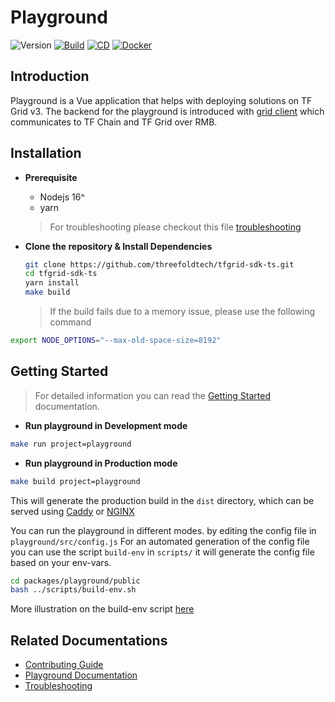 # Playground

![Version](https://img.shields.io/github/package-json/v/threefoldtech/tfgrid-sdk-ts?color=blue&filename=packages%2Fplayground%2Fpackage.json)
[![Build](https://github.com/threefoldtech/tfgrid-sdk-ts/actions/workflows/playground_build.yml/badge.svg)](https://github.com/threefoldtech/tfgrid-sdk-ts/actions/workflows/playground_build.yml)
[![CD](https://github.com/threefoldtech/tfgrid-sdk-ts/actions/workflows/playground_cd.yml/badge.svg)](https://github.com/threefoldtech/tfgrid-sdk-ts/actions/workflows/playground_cd.yml)
[![Docker](https://github.com/threefoldtech/tfgrid-sdk-ts/actions/workflows/playground_docker.yml/badge.svg)](https://github.com/threefoldtech/tfgrid-sdk-ts/actions/workflows/playground_docker.yml)

## Introduction

Playground is a Vue application that helps with deploying solutions on TF Grid v3. The backend for the playground is introduced with [grid client](https://www.manual.grid.tf/documentation/developers/javascript/grid3_javascript_readme.html) which communicates to TF Chain and TF Grid over RMB.

## Installation

- **Prerequisite**

  - Nodejs 16^
  - yarn

  > For troubleshooting please checkout this file [troubleshooting](./docs/config.md)

- **Clone the repository & Install Dependencies**

  ```bash
  git clone https://github.com/threefoldtech/tfgrid-sdk-ts.git
  cd tfgrid-sdk-ts
  yarn install
  make build
  ```

  > If the build fails due to a memory issue, please use the following command

```bash
export NODE_OPTIONS="--max-old-space-size=8192"
```

## Getting Started

> For detailed information you can read the [Getting Started](./docs/getting_started.md) documentation.

- **Run playground in Development mode**

```bash
make run project=playground
```

- **Run playground in Production mode**

```bash
make build project=playground
```

This will generate the production build in the `dist` directory, which can be served using [Caddy](https://caddyserver.com/) or [NGINX](https://www.nginx.com/)

You can run the playground in different modes. by editing the config file in `playground/src/config.js`
For an automated generation of the config file you can use the script `build-env` in `scripts/` it will generate the config file based on your env-vars.

```bash
cd packages/playground/public
bash ../scripts/build-env.sh
```

More illustration on the build-env script [here](docs/build.md)

## Related Documentations

- [Contributing Guide](./docs/contributing.md)
- [Playground Documentation](https://www.manual.grid.tf/documentation/dashboard/deploy/applications.html)
- [Troubleshooting](./docs/config.md)
